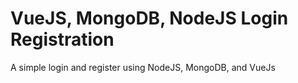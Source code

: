 # VueJS, MongoDB, NodeJS Login Registration
A simple login and register using NodeJS, MongoDB, and VueJs
